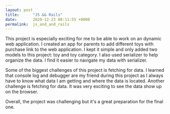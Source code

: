 ```yaml
---
layout: post
title:      "JS && Rails"
date:       2020-12-23 08:11:55 +0000
permalink:  js_and_and_rails
---
```



This project is especially exciting for me to be able to work on an dynamic web application. I created an app for parents to add different toys with purchase link to the web application. I kept it simple and only added two models to this project: toy and toy category. I also used serializer to help organize the data. I find it easier to navigate my data with serializer. 

Some of the biggest challenges of this project is fetching for data. I learned that console log and debugger are my friend during this project as I always have to know what data I am getting and where the data is located. Another challenge is fetching for data. It was very exciting to see the data show up on the browser. 

Overall, the project was challenging but it's a great preparation for the final one. 
